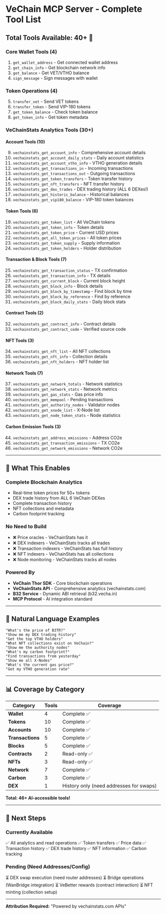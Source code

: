 # VeChain MCP Server - Complete Tool List

## **Total Tools Available: 40+** 🚀

### **Core Wallet Tools (4)**
1. `get_wallet_address` - Get connected wallet address
2. `get_chain_info` - Get blockchain network info
3. `get_balance` - Get VET/VTHO balance
4. `sign_message` - Sign messages with wallet

### **Token Operations (4)**
5. `transfer_vet` - Send VET tokens
6. `transfer_token` - Send VIP-180 tokens
7. `get_token_balance` - Check token balance
8. `get_token_info` - Get token metadata

### **VeChainStats Analytics Tools (30+)**

#### Account Tools (10)
9. `vechainstats_get_account_info` - Comprehensive account details
10. `vechainstats_get_account_daily_stats` - Daily account statistics
11. `vechainstats_get_account_vtho_info` - VTHO generation details
12. `vechainstats_get_transactions_in` - Incoming transactions
13. `vechainstats_get_transactions_out` - Outgoing transactions
14. `vechainstats_get_token_transfers` - Token transfer history
15. `vechainstats_get_nft_transfers` - NFT transfer history
16. `vechainstats_get_dex_trades` - DEX trading history (ALL 6 DEXes!)
17. `vechainstats_get_historic_balance` - Historical balances
18. `vechainstats_get_vip180_balance` - VIP-180 token balances

#### Token Tools (6)
19. `vechainstats_get_token_list` - All VeChain tokens
20. `vechainstats_get_token_info` - Token details
21. `vechainstats_get_token_price` - Current USD prices
22. `vechainstats_get_all_token_prices` - All token prices
23. `vechainstats_get_token_supply` - Supply information
24. `vechainstats_get_token_holders` - Holder distribution

#### Transaction & Block Tools (7)
25. `vechainstats_get_transaction_status` - TX confirmation
26. `vechainstats_get_transaction_info` - TX details
27. `vechainstats_get_current_block` - Current block height
28. `vechainstats_get_block_info` - Block details
29. `vechainstats_get_block_by_timestamp` - Find block by time
30. `vechainstats_get_block_by_reference` - Find by reference
31. `vechainstats_get_block_daily_stats` - Daily block stats

#### Contract Tools (2)
32. `vechainstats_get_contract_info` - Contract details
33. `vechainstats_get_contract_code` - Verified source code

#### NFT Tools (3)
34. `vechainstats_get_nft_list` - All NFT collections
35. `vechainstats_get_nft_info` - Collection details
36. `vechainstats_get_nft_holders` - NFT holder list

#### Network Tools (7)
37. `vechainstats_get_network_totals` - Network statistics
38. `vechainstats_get_network_stats` - Network metrics
39. `vechainstats_get_gas_stats` - Gas price info
40. `vechainstats_get_mempool` - Pending transactions
41. `vechainstats_get_authority_nodes` - Validator nodes
42. `vechainstats_get_xnode_list` - X-Node list
43. `vechainstats_get_node_token_stats` - Node statistics

#### Carbon Emission Tools (3)
44. `vechainstats_get_address_emissions` - Address CO2e
45. `vechainstats_get_transaction_emissions` - TX CO2e
46. `vechainstats_get_network_emissions` - Network CO2e

---

## 🎯 **What This Enables**

### **Complete Blockchain Analytics**
- Real-time token prices for 50+ tokens
- DEX trade history from ALL 6 VeChain DEXes
- Complete transaction history
- NFT collections and metadata
- Carbon footprint tracking

### **No Need to Build**
- ❌ Price oracles - VeChainStats has it
- ❌ DEX indexers - VeChainStats tracks all trades
- ❌ Transaction indexers - VeChainStats has full history
- ❌ NFT indexers - VeChainStats has all collections
- ❌ Node monitoring - VeChainStats tracks all nodes

### **Powered By**
- **VeChain Thor SDK** - Core blockchain operations
- **VeChainStats API** - Comprehensive analytics (vechainstats.com)
- **B32 Service** - Dynamic ABI retrieval (b32.vecha.in)
- **MCP Protocol** - AI integration standard

---

## 🚀 **Natural Language Examples**

```
"What's the price of B3TR?"
"Show me my DEX trading history"
"Get the top VTHO holders"
"What NFT collections exist on VeChain?"
"Show me the authority nodes"
"What's my carbon footprint?"
"Find transactions from yesterday"
"Show me all X-Nodes"
"What's the current gas price?"
"Get my VTHO generation rate"
```

---

## 📊 **Coverage by Category**

| Category | Tools | Coverage |
|----------|-------|----------|
| **Wallet** | 4 | Complete ✅ |
| **Tokens** | 10 | Complete ✅ |
| **Accounts** | 10 | Complete ✅ |
| **Transactions** | 5 | Complete ✅ |
| **Blocks** | 5 | Complete ✅ |
| **Contracts** | 2 | Read-only ✅ |
| **NFTs** | 3 | Read-only ✅ |
| **Network** | 7 | Complete ✅ |
| **Carbon** | 3 | Complete ✅ |
| **DEX** | 1 | History only (need addresses for swaps) |

**Total: 46+ AI-accessible tools!**

---

## 🔮 **Next Steps**

### Currently Available
✅ All analytics and read operations
✅ Token transfers
✅ Price data
✅ Transaction history
✅ DEX trade history
✅ NFT information
✅ Carbon tracking

### Pending (Need Addresses/Config)
⏳ DEX swap execution (need router addresses)
⏳ Bridge operations (WanBridge integration)
⏳ VeBetter rewards (contract interaction)
⏳ NFT minting (collection setup)

---

**Attribution Required:** "Powered by vechainstats.com APIs"

